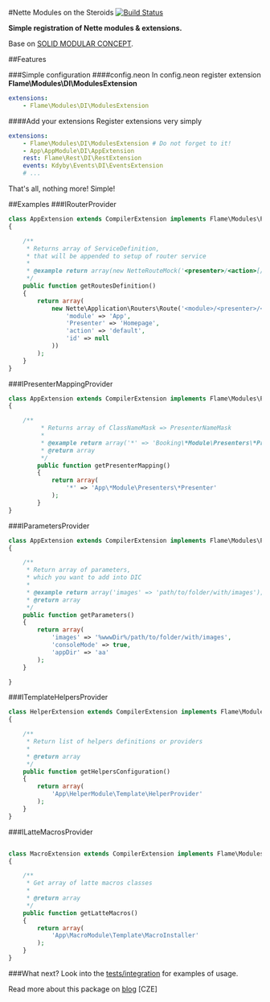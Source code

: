 #Nette Modules on the Steroids [![Build Status](https://travis-ci.org/flame-org/Modules.png?branch=master)](https://travis-ci.org/flame-org/Modules)

**Simple registration of Nette modules & extensions.**

Base on [SOLID MODULAR CONCEPT](http://forum.nette.org/en/1193-extending-extensions-solid-modular-concept).

##Features

###Simple configuration
####config.neon
In config.neon register extension **Flame\Modules\DI\ModulesExtension**
```yml
extensions:
	- Flame\Modules\DI\ModulesExtension
```

####Add your extensions
Register extensions very simply
```yml
extensions:
	- Flame\Modules\DI\ModulesExtension # Do not forget to it!
	- App\AppModule\DI\AppExtension
	rest: Flame\Rest\DI\RestExtension
	events: Kdyby\Events\DI\EventsExtension
	# ...
```

That's all, nothing more! Simple!

##Examples
###IRouterProvider
```php
class AppExtension extends CompilerExtension implements Flame\Modules\Providers\IRouterProvider
{

	/**
	 * Returns array of ServiceDefinition,
	 * that will be appended to setup of router service
	 *
	 * @example return array(new NetteRouteMock('<presenter>/<action>[/<id>]', 'Homepage:default'));
	 */
	public function getRoutesDefinition()
	{
		return array(
			new Nette\Application\Routers\Route('<module>/<presenter>/<action>[/<id>]', array(
				'module' => 'App',
				'Presenter' => 'Homepage',
				'action' => 'default',
				'id' => null
			))
		);
	}
}
```

###IPresenterMappingProvider
```php
class AppExtension extends CompilerExtension implements Flame\Modules\Providers\IPresenterMappingProvider
{

	/**
    	 * Returns array of ClassNameMask => PresenterNameMask
    	 *
    	 * @example return array('*' => 'Booking\*Module\Presenters\*Presenter');
    	 * @return array
    	 */
    	public function getPresenterMapping()
    	{
    		return array(
    			'*' => 'App\*Module\Presenters\*Presenter'
    		);
    	}
}
```

###IParametersProvider
```php
class AppExtension extends CompilerExtension implements Flame\Modules\Providers\IParametersProvider
{

	/**
	 * Return array of parameters,
	 * which you want to add into DIC
	 *
	 * @example return array('images' => 'path/to/folder/with/images');
	 * @return array
	 */
	public function getParameters()
	{
		return array(
			'images' => '%wwwDir%/path/to/folder/with/images',
			'consoleMode' => true,
			'appDir' => 'aa'
		);
	}

}
```


###ITemplateHelpersProvider
```php
class HelperExtension extends CompilerExtension implements Flame\Modules\Providers\ITemplateHelpersProvider
{

	/**
	 * Return list of helpers definitions or providers
	 *
	 * @return array
	 */
	public function getHelpersConfiguration()
	{
		return array(
			'App\HelperModule\Template\HelperProvider'
		);
	}
}
```

###ILatteMacrosProvider
```php

class MacroExtension extends CompilerExtension implements Flame\Modules\ProvidersILatteMacrosProvider
{

	/**
	 * Get array of latte macros classes
	 *
	 * @return array
	 */
	public function getLatteMacros()
	{
		return array(
			'App\MacroModule\Template\MacroInstaller'
		);
	}
}
```

###What next?
Look into the [tests/integration](https://github.com/flame-org/Modules/tree/master/tests/integration) for examples of usage.

Read more about this package on [blog](http://blog.jsifalda.name/post/detail/15/nette-moduly-a-vlastni-instalator-3) [CZE]